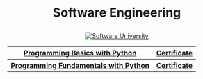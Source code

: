 # <p align="center">Software Engineering<p>

<p align="center"> <a href="https://softuni.bg/trainings/courses" title="Software University"><img src="https://i.imgur.com/pyj63z2.png" alt="Software University"></a><p>

<table align="center">
  <tr>
    <th><a href="https://softuni.bg/trainings/4757/programming-basics-with-python-november-2024"> Programming Basics with Python </a></th>
    <th><a href="https://softuni.bg/certificates/details/233488/1b6e5e6f"> Certificate </a></th>
  </tr>
  <tr>
    <th><a href="https://softuni.bg/trainings/4832/programming-fundamentals-with-python-january-2025"> Programming Fundamentals with Python </a></th>
    <th><a href="https://softuni.bg/certificates/details/240279/ef68cece"> Certificate </a></th>
  </tr>
  </table>
